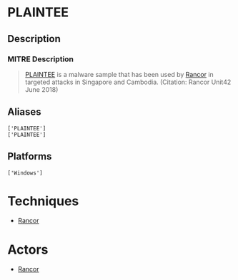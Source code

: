 
# PLAINTEE

## Description

### MITRE Description

> [PLAINTEE](https://attack.mitre.org/software/S0254) is a malware sample that has been used by [Rancor](https://attack.mitre.org/groups/G0075) in targeted attacks in Singapore and Cambodia. (Citation: Rancor Unit42 June 2018)

## Aliases

```
['PLAINTEE']
['PLAINTEE']
```

## Platforms

```
['Windows']
```

# Techniques


* [Rancor](../techniques/Rancor.md)


# Actors


* [Rancor](../actors/Rancor.md)

